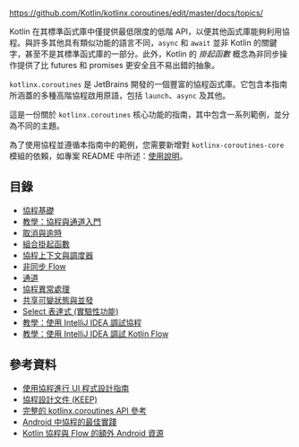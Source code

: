 <contribute-url>https://github.com/Kotlin/kotlinx.coroutines/edit/master/docs/topics/</contribute-url>

[//]: # (title: 協程指南)

Kotlin 在其標準函式庫中僅提供最低限度的低階 API，以便其他函式庫能夠利用協程。與許多其他具有類似功能的語言不同，`async` 和 `await` 並非 Kotlin 的關鍵字，甚至不是其標準函式庫的一部分。此外，Kotlin 的 _掛起函數_ 概念為非同步操作提供了比 futures 和 promises 更安全且不易出錯的抽象。

`kotlinx.coroutines` 是 JetBrains 開發的一個豐富的協程函式庫。它包含本指南所涵蓋的多種高階協程啟用原語，包括 `launch`、`async` 及其他。

這是一份關於 `kotlinx.coroutines` 核心功能的指南，其中包含一系列範例，並分為不同的主題。

為了使用協程並遵循本指南中的範例，您需要新增對 `kotlinx-coroutines-core` 模組的依賴，如專案 README 中所述：[使用說明](https://github.com/Kotlin/kotlinx.coroutines/blob/master/README.md#using-in-your-projects)。

## 目錄

*   [協程基礎](coroutines-basics.md)
*   [教學：協程與通道入門](coroutines-and-channels.md)
*   [取消與逾時](cancellation-and-timeouts.md)
*   [組合掛起函數](composing-suspending-functions.md)
*   [協程上下文與調度器](coroutine-context-and-dispatchers.md)
*   [非同步 Flow](flow.md)
*   [通道](channels.md)
*   [協程異常處理](exception-handling.md)
*   [共享可變狀態與並發](shared-mutable-state-and-concurrency.md)
*   [Select 表達式 (實驗性功能)](select-expression.md)
*   [教學：使用 IntelliJ IDEA 調試協程](debug-coroutines-with-idea.md)
*   [教學：使用 IntelliJ IDEA 調試 Kotlin Flow](debug-flow-with-idea.md)

## 參考資料

*   [使用協程進行 UI 程式設計指南](https://github.com/Kotlin/kotlinx.coroutines/blob/master/ui/coroutines-guide-ui.md)
*   [協程設計文件 (KEEP)](https://github.com/Kotlin/KEEP/blob/master/proposals/coroutines.md)
*   [完整的 kotlinx.coroutines API 參考](https://kotlinlang.org/api/kotlinx.coroutines/)
*   [Android 中協程的最佳實踐](https://developer.android.com/kotlin/coroutines/coroutines-best-practices)
*   [Kotlin 協程與 Flow 的額外 Android 資源](https://developer.android.com/kotlin/coroutines/additional-resources)